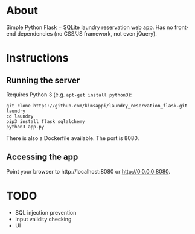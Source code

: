 # About
Simple Python Flask + SQLite laundry reservation web app. Has no front-end dependencies (no CSS/JS framework, not even jQuery).

# Instructions
## Running the server
Requires Python 3 (e.g. `apt-get install python3`):
```shell
git clone https://github.com/kimsappi/laundry_reservation_flask.git laundry
cd laundry
pip3 install flask sqlalchemy
python3 app.py
```
There is also a Dockerfile available. The port is 8080.

## Accessing the app
Point your browser to http://localhost:8080 or http://0.0.0.0:8080.

# TODO
* SQL injection prevention
* Input validity checking
* UI 
